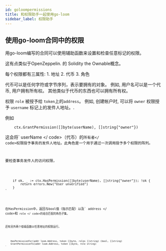 ```yaml
---
id: goloompermissions
title: 和权限助手一起使用go-loom
sidebar_label: 权限助手
---
```

## 使用go-loom合同中的权限

用go-loom编写的合同可以使用辅助函数来设置和检查任意标记的权限。

这有点类似于OpenZeppelin</a>.  的 Solidity the Ownable概念。</p> 

每个权限都有三属性: 1. 地址 2. 代币 3. 角色

代币可以是任何字符或字节序列，表示要拥有的对象。 例如, 用户名可以是一个代币, 用户拥有所有权。 其他类似于代币的东西也可以拥有所有权。

权限 `role` 被授予给 `token`上的`address`。 例如, 创建帐户时, 可以将 `owner` 权限授予 `username` 标记上的发件人地址。.

例如

        ctx.GrantPermission([]byte(userName), []string{"owner"})
    

这会将` userName </ code>（代币）的<code>所有者</ code>权限授予事务的发件人地址。此角色是一个用于通过一次调用授予多个权限的阵列。</p>

<p>要检查事务发件人的访问权限，</p>

<pre><code>    if ok, _ := ctx.HasPermission([]byte(userName), []string{"owner"}); !ok {
        return errors.New("User unverified")
    }
`</pre> 

在HasPermission中，返回与bool值（指示匹配）以及` address </ code>和<code> role </ code>的组合匹配的角色子集。</p>

<p>还有另外两个低级函数以任意地址的权限运行。</p>

<pre><code>    HasPermissionFor(addr loom.Address, token []byte, roles []string) (bool, []string)
    GrantPermissionTo(addr loom.Address, token []byte, role string)
`</pre>